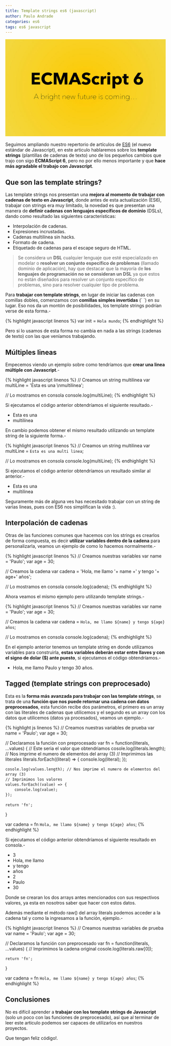 ```yaml
---
title: Template strings es6 (javascript)
author: Paulo Andrade
categories: es6
tags: es6 javascript
---
```


![Template string es6](/img/es6.jpg)

Seguimos ampliando nuestro repertorio de artículos de [ES6](/articulos/introduccion-a-es6-javascript.html) (el nuevo estándar de Javascript), en este articulo hablaremos sobre los **template strings** (plantillas de cadenas de texto) uno de los pequeños cambios que trajo con sigo **ECMAScript 6**, pero no por ello menos importante y que **hace más agradable el trabajo con Javascript**.

## Que son las template strings?

Las template strings nos presentan una **mejora al momento de trabajar con cadenas de texto en Javascript**, donde antes de esta actualización (ES6), trabajar con strings era muy limitado, la novedad es que presentan una manera de **definir cadenas con lenguajes específicos de dominio** (DSLs), dando como resultado las siguientes características:

- Interpolación de cadenas.
- Expresiones incrustadas.
- Cadenas multilínea sin hacks.
- Formato de cadena.
- Etiquetado de cadenas para el escape seguro de HTML.

<ins class="adsbygoogle"
     style="display:block; text-align:center;"
     data-ad-layout="in-article"
     data-ad-format="fluid"
     data-ad-client="ca-pub-0593566584451788"
     data-ad-slot="1426664336"></ins>
<script>
     (adsbygoogle = window.adsbygoogle || []).push({});
</script>

> Se considera un **DSL** cualquier lenguaje que esté especializado en modelar o **resolver un conjunto específico de problemas** (llamado dominio de aplicación), hay que destacar que la mayoría de **los lenguajes de programación no se consideran un DSL** ya que estos no están diseñados para resolver un conjunto específico de problemas, sino para resolver cualquier tipo de problema.

Para **trabajar con template strings**, en lugar de iniciar las cadenas con comillas dobles, comenzamos con **comillas simples invertidas** (\` \`) en su lugar. Eso nos da un montón de posibilidades, los template strings podrían verse de esta forma.-

{% highlight javascript linenos %}
var init = `Hola mundo`;
{% endhighlight %}

Pero si lo usamos de esta forma no cambia en nada a las strings (cadenas de texto) con las que veníamos trabajando.

## Múltiples lineas

Empecemos viendo un ejemplo sobre como tendríamos que **crear una linea múltiple con Javascript**.-

{% highlight javascript linenos %}
// Creamos un string multilinea
var multiLine = 'Esta es una \nmultilínea';

// Lo mostramos en consola
console.log(multiLine);
{% endhighlight %}

Si ejecutamos el código anterior obtendríamos el siguiente resultado.-

- Esta es una
- multilínea

En cambio podemos obtener el mismo resultado utilizando un template string de la siguiente forma.-

{% highlight javascript linenos %}
// Creamos un string multilinea
var multiLine = `Esta es una
                   multi linea`;

// Lo mostramos en consola
console.log(multiLine);
{% endhighlight %}

Si ejecutamos el código anterior obtendríamos un resultado similar al anterior.-

- Esta es una
- multilinea

Seguramente más de alguna ves has necesitado trabajar con un string de varias lineas, pues con ES6 nos simplifican la vida :).

## Interpolación de cadenas

Otras de las funciones comunes que hacemos con los strings es crearlos de forma compuesta, es decir **utilizar variables dentro de la cadena** para personalizarla, veamos un ejemplo de como lo hacemos normalmente.-

{% highlight javascript linenos %}
// Creamos nuestras variables
var name = 'Paulo';
var age = 30;

// Creamos la cadena
var cadena = 'Hola, me llamo '+ name +' y tengo '+ age+' años';

// Lo mostramos en consola
console.log(cadena);
{% endhighlight %}

Ahora veamos el mismo ejemplo pero utilizando template strings.-

{% highlight javascript linenos %}
// Creamos nuestras variables
var name = 'Paulo';
var age = 30;

// Creamos la cadena
var cadena = `Hola, me llamo ${name} y tengo ${age} años`;

// Lo mostramos en consola
console.log(cadena);
{% endhighlight %}

En el ejemplo anterior tenemos un template string en donde utilizamos variables para construirla, **estas variables deberán estar entre llaves y con el signo de dolar ($) ante puesto**, si ejecutamos el código obtendríamos.-

- Hola, me llamo Paulo y tengo 30 años.

## Tagged (template strings con preprocesado)

Esta es la **forma más avanzada para trabajar con las template strings**, se trata de una **función que nos puede retornar una cadena con datos preprocesados**, esta función recibe dos parámetros, el primero es un array con las literales de cadenas que utilicemos y el segundo es un array con los datos que utilicemos (datos ya procesados), veamos un ejemplo.-

{% highlight js linenos %}
// Creamos nuestras variables de prueba
var name = 'Paulo';
var age = 30;

// Declaramos la función con preprocesado
var fn = function(literals, ...values)
{
    // Este seria el valor que obtendriamos
    cosole.log(literals.length); // Nos imprime el numero de elementos del array (3)
    // Imprimimos las literales
    literals.forEach((literal) => {
        console.log(literal);
    });
		
    cosole.log(values.length); // Nos imprime el numero de elementos del array (3)
    // Imprimimos los valores
    values.forEach((value) => {
        console.log(value);
    });
		
    return 'fn';
}

var cadena = fn `Hola, me llamo ${name} y tengo ${age} años`;
{% endhighlight %}

Si ejecutamos el código anterior obtendríamos el siguiente resultado en consola.-

- 3
- Hola, me llamo 
- y tengo
- años
- 2
- Paulo
- 30

Donde se crearan los dos arrays antes mencionados con sus respectivos valores, ya esta en nosotros saber que hacer con estos datos.

Además mediante el método raw() del array literals podemos acceder a la cadena tal y como la ingresamos a la función, ejemplo.-

{% highlight javascript linenos %}
// Creamos nuestras variables de prueba
var name = 'Paulo';
var age = 30;

// Declaramos la función con preprocesado
var fn = function(literals, ...values)
{
    // Imprimimos la cadena original
    cosole.log(literals.raw[0]);
		
    return 'fn';
}

var cadena = fn `Hola, me llamo ${name} y tengo ${age} años`;
{% endhighlight %}

## Conclusiones

No es difícil aprender a **trabajar con los template strings de Javascript** (solo un poco con las funciones de preprocesado), así que al terminar de leer este articulo podemos ser capaces de utilizarlos en nuestros proyectos.

Que tengan feliz código!.